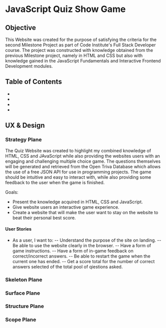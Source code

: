 
# JavaScript Quiz Show Game

## Objective
This Website was created for the purpose of satisfying the criteria for the second Milestone Project as part of Code Institute's Full Stack Developer course.
The project was constructed with knowledge obtained from the previous Milestone project, namely in HTML and CSS but also with knowledge gained in the JavaScript Fundamentals and Interactive Frontend Development modules.

## Table of Contents

*
*
*
*

## UX & Design

### Strategy Plane

The Quiz Website was created to highlight my combined knowledge of HTML, CSS and JAvaScript while also providing the websites users with an engaging and challenging multiple choice game. The questions themselves will be generated and retrieved from the Open Triva Database which allows the use of a free JSON API for use in programming projects.
The game should be intuitive and easy to interact with, while also providing some feedback to the user when the game is finished.

Goals:

* Present the knowledge acquired in HTML, CSS and JavaScript.
* Give website users an interactive game experience.
* Create a website that will make the user want to stay on the website to beat their personal best score. 

#### User Stories

* As a user, I want to:
-- Understand the purpose of the site on landing.
-- Be able to use the website clearly in the browser.
-- Have a form of game instructions.
-- Have a form of in-game feedback on correct/incorrect answers.
-- Be able to restart the game when the current one has ended.
-- Get a score total for the number of correct answers selected of the total pool of qiestions asked.

### Skeleton Plane 
### Surface Plane 
### Structure Plane
### Scope Plane